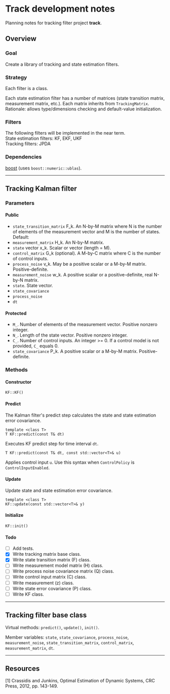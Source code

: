 # Track development notes
Planning notes for tracking filter project **track**.

## Overview

### Goal

Create a library of tracking and state estimation filters.

### Strategy

Each filter is a class.

Each state estimation filter has a number of matrices (state transition matrix,
measurement matrix, etc.).
Each matrix inherits from `TrackingMatrix`. Rationale: allows type/dimensions
checking and default-value initialization.

### Filters

The following filters will be implemented in the near term.  
State estimation filters: KF, EKF, UKF  
Tracking filters: JPDA


### Dependencies

[boost](https://www.boost.org) (uses `boost::numeric::ublas`).


---


## Tracking Kalman filter

### Parameters

#### Public

* `state_transition_matrix` F_k. An N-by-M matrix where N is the number of
elements of the measurement vector and M is the number of states. Default:
* `measurement_matrix` H_k. An N-by-M matrix.
* `state` vector x_k. Scalar or vector (length = M).
* `control_matrix` G_k (optional). A M-by-C matrix where C is the number of
control inputs.
* `process_noise` v_k. May be a positive scalar or a M-by-M matrix. Positive-definite.
* `measurement_noise` w_k. A positive scalar or a positive-definite, real N-by-N
matrix.
* `state`. State vector.
* `state_covariance`
* `process_noise`
* `dt`

#### Protected

* `M_`. Number of elements of the measurement vector. Positive nonzero integer.
* `N_`. Length of the state vector. Positive nonzero integer.
* `C_`. Number of control inputs. An integer >= 0. If a control model is not provided,
`C_` equals 0.
* `state_covariance` P_k. A positive scalar or a M-by-M matrix. Positive-definite.


### Methods

#### Constructor

`KF::KF()`

#### Predict

The Kalman filter's predict step calculates the state and state estimation error
covariance.

```
template <class T>
T KF::predict(const T& dt)
```
Executes KF predict step for time interval `dt`.

```
T KF::predict(const T& dt, const std::vector<T>& u)
```
Applies control input `u`. Use this syntax when `ControlPolicy` is
`ControlInputEnabled`.


#### Update

Update state and state estimation error covariance.

```
template <class T>
KF::update(const std::vector<T>& y)
```


#### Initialize

`KF::init()`

#### Todo

- [ ] Add tests.  
- [x] Write tracking matrix base class.  
- [x] Write state transition matrix (F) class.  
- [ ] Write measurement model matrix (H) class.  
- [ ] Write process noise covariance matrix (Q) class.  
- [ ] Write control input matrix (C) class.  
- [ ] Write measurement (z) class.  
- [ ] Write state error covariance (P) class.  
- [ ] Write KF class.  

<!-- ### Policy classes

#### Control policy

`ControlPolicy` may have type `ControlInputEnabled` or `ControlInputDisabled`.

`MotionModelPolicy` may have type
`<1|2|3>DConstant<Velocity|Acceleration>Motion`
or `CustomMotion`. -->


---


## Tracking filter base class

Virtual methods: `predict()`, `update()`, `init()`.

Member variables: `state`, `state_covariance`, `process_noise`,
`measurement_noise`, `state_transition_matrix`, `control_matrix`,
`measurement_matrix`, `dt`.


---


## Resources

[1] Crassidis and Junkins, Optimal Estimation of Dynamic Systems, CRC Press,
2012, pp. 143-149.
